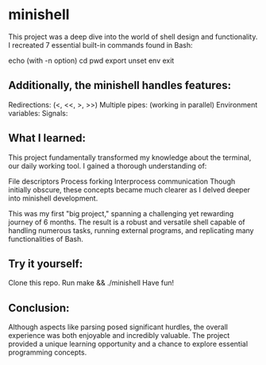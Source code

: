 # minishell

This project was a deep dive into the world of shell design and functionality. I recreated 7 essential built-in commands found in Bash:

echo (with -n option)
cd
pwd
export
unset
env
exit

## Additionally, the minishell handles features:

Redirections: (<, <<, >, >>)
Multiple pipes: (working in parallel)
Environment variables:
Signals:

## What I learned:

This project fundamentally transformed my knowledge about the terminal, our daily working tool. I gained a thorough understanding of:

File descriptors
Process forking
Interprocess communication
Though initially obscure, these concepts became much clearer as I delved deeper into minishell development.

This was my first "big project," spanning a challenging yet rewarding journey of 6 months. The result is a robust and versatile shell capable of handling numerous tasks, running external programs, and replicating many functionalities of Bash.

## Try it yourself:

Clone this repo.
Run make && ./minishell
Have fun!

## Conclusion:

Although aspects like parsing posed significant hurdles, the overall experience was both enjoyable and incredibly valuable. The project provided a unique learning opportunity and a chance to explore essential programming concepts.

